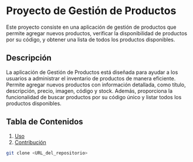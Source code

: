 # Proyecto de Gestión de Productos

Este proyecto consiste en una aplicación de gestión de productos que permite agregar nuevos productos, verificar la disponibilidad de productos por su código, y obtener una lista de todos los productos disponibles.

## Descripción

La aplicación de Gestión de Productos está diseñada para ayudar a los usuarios a administrar el inventario de productos de manera eficiente. Permite agregar nuevos productos con información detallada, como título, descripción, precio, imagen, código y stock. Además, proporciona la funcionalidad de buscar productos por su código único y listar todos los productos disponibles.

## Tabla de Contenidos

1. [Uso](#uso)
2. [Contribución](#contribución)

```bash
git clone <URL_del_repositorio>

